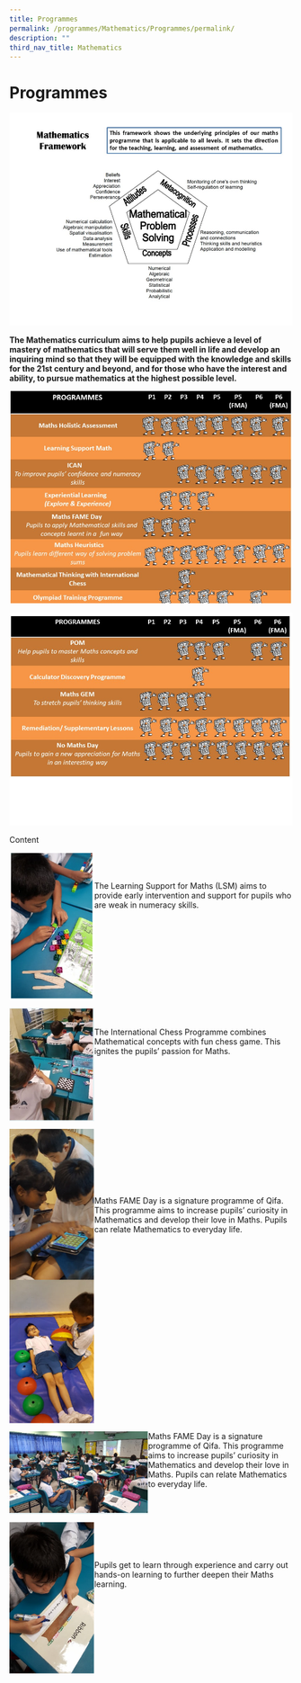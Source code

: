 ```yaml
---
title: Programmes
permalink: /programmes/Mathematics/Programmes/permalink/
description: ""
third_nav_title: Mathematics
---
```

Programmes
==========

![](/images/Slide1%20(1).jpeg)

**The Mathematics curriculum aims to help pupils achieve a level of mastery of mathematics that will serve them well in life and develop an inquiring mind so that they will be equipped with the knowledge and skills for the 21st century and beyond, and for those who have the interest and ability, to pursue mathematics at the highest possible level.**&nbsp;

![](/images/Slide2%20(1).jpeg)

![](/images/Slide3%20(1).jpeg)

Content

<img align="left" style="width:30%" src="/images/matheprog1.jpg">

<br><br><br>The Learning Support for Maths (LSM) aims to provide early intervention and support for pupils who are weak in numeracy skills.
<br clear="left">

<img align="left" style="width:30%" src="/images/matheprog2.jpg">

<br><br>The International Chess Programme combines Mathematical concepts with&nbsp;fun&nbsp;chess game. This ignites the pupils’ passion for Maths.
<br clear="left">

<img align="left" style="width:30%" src="/images/matheprog3.jpg">

<br><br><br><br><br><br><br>Maths FAME Day is a signature programme of Qifa. This programme aims to increase pupils’ curiosity in Mathematics and develop their love in Maths. Pupils can relate Mathematics to everyday life.
<br clear="left">

<img align="left" style="width:49%" src="/images/matheprog4.jpg">

Maths FAME Day is a signature programme of Qifa. This programme aims to increase pupils’ curiosity in Mathematics and develop their love in Maths. Pupils can relate Mathematics to everyday life.
<br clear="left">

<img align="left" style="width:30%" src="/images/matheprog5.jpg">

<br><br><br><br>Pupils get to learn through experience and carry out hands-on learning to further deepen their Maths learning.
<br clear="left">